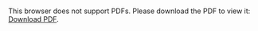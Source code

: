 
<object data="path-to-your-file.pdf" type="application/pdf" width="700px" height="700px">
    <embed src="path-to-your-file.pdf">
        <p>This browser does not support PDFs. Please download the PDF to view it: <a href="path-to-your-file.pdf">Download PDF</a>.</p>
    </embed>
</object>